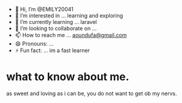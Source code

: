 - 👋 Hi, I’m @EMILY20041
- 👀 I’m interested in ... learning and exploring
- 🌱 I’m currently learning ... laravel
- 💞️ I’m looking to collaborate on ...
- 📫 How to reach me ... aoundufa@gmail.com
- 😄 Pronouns: ...
- ⚡ Fun fact: ... im a fast learner

<html><h1>what to know about me.</h1></html>
<body>as sweet and loving as i can be, you do not want to get ob my nervs.</body> 

